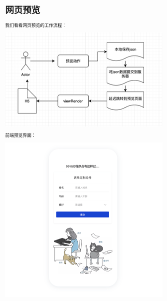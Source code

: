 <!--
 * @Date: 2021-01-17 14:26:41
 * @LastEditors: chentianshang
 * @LastEditTime: 2021-01-17 21:49:18
 * @FilePath: /github-h5-drag/doc/zh/guide/functionRealization/pagePreview.md
-->
# 网页预览

我们看看网页预览的工作流程：

<img src="../../../img/functionRealization/preview-flow.png" alt="foo">

前端预览界面：

<img src="../../../img/functionRealization/preview-page.png" alt="foo">
